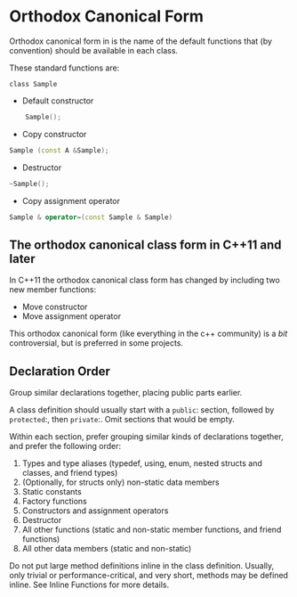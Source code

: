 # Orthodox Canonical Form

Orthodox canonical form in is the name of the default functions that
(by convention) should be available in each class.

These standard functions are:

`class Sample`

- Default constructor

```cpp
    Sample();
```

- Copy constructor

```cpp
Sample (const A &Sample);
```

- Destructor

```cpp
~Sample();
```

- Copy assignment operator

```cpp
Sample & operator=(const Sample & Sample)
```

## The orthodox canonical class form in C++11 and later

In C++11 the orthodox canonical class form has changed by including two new member functions:

- Move constructor
- Move assignment operator

This orthodox canonical form (like everything in the c++ community) is a *bit* controversial, but is preferred in some projects.

## Declaration Order

Group similar declarations together, placing public parts earlier.

A class definition should usually start with a `public`: section, followed by `protected`:, then `private`:. Omit sections that would be empty.

Within each section, prefer grouping similar kinds of declarations together, and prefer the following order:

1. Types and type aliases (typedef, using, enum, nested structs and classes, and friend types)
1. (Optionally, for structs only) non-static data members
1. Static constants
1. Factory functions
1. Constructors and assignment operators
1. Destructor
1. All other functions (static and non-static member functions, and friend functions)
1. All other data members (static and non-static)

Do not put large method definitions inline in the class definition. Usually, only trivial or performance-critical, and very short, methods may be defined inline. See Inline Functions for more details.

